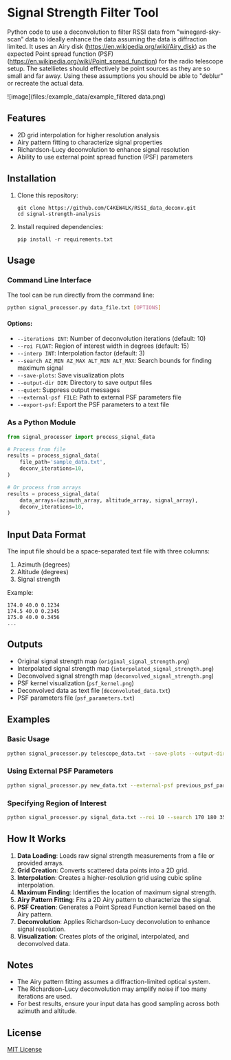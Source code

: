 # Signal Strength Filter Tool

Python code to use a deconvolution to filter RSSI data from "winegard-sky-scan" data to ideally enhance the data assuming the data is diffraction limited. It uses an Airy disk (https://en.wikipedia.org/wiki/Airy_disk) as the expected Point spread function (PSF) (https://en.wikipedia.org/wiki/Point_spread_function) for the radio telescope setup. The satellietes should effectively be point sources as they are so small and far away. Using these assumptions you should be able to "deblur" or recreate the actual data.


![image](files:/example_data/example_filtered data.png)

## Features

- 2D grid interpolation for higher resolution analysis
- Airy pattern fitting to characterize signal properties
- Richardson-Lucy deconvolution to enhance signal resolution
- Ability to use external point spread function (PSF) parameters

## Installation

1. Clone this repository:
   ```
   git clone https://github.com/C4KEW4LK/RSSI_data_deconv.git
   cd signal-strength-analysis
   ```

2. Install required dependencies:
   ```
   pip install -r requirements.txt
   ```

## Usage

### Command Line Interface

The tool can be run directly from the command line:

```bash
python signal_processor.py data_file.txt [OPTIONS]
```

#### Options:

- `--iterations INT`: Number of deconvolution iterations (default: 10)
- `--roi FLOAT`: Region of interest width in degrees (default: 15)
- `--interp INT`: Interpolation factor (default: 3)
- `--search AZ_MIN AZ_MAX ALT_MIN ALT_MAX`: Search bounds for finding maximum signal
- `--save-plots`: Save visualization plots
- `--output-dir DIR`: Directory to save output files
- `--quiet`: Suppress output messages
- `--external-psf FILE`: Path to external PSF parameters file
- `--export-psf`: Export the PSF parameters to a text file

### As a Python Module

```python
from signal_processor import process_signal_data

# Process from file
results = process_signal_data(
    file_path='sample_data.txt', 
    deconv_iterations=10, 
)

# Or process from arrays
results = process_signal_data(
    data_arrays=(azimuth_array, altitude_array, signal_array),
    deconv_iterations=10, 
)
```

## Input Data Format

The input file should be a space-separated text file with three columns:
1. Azimuth (degrees)
2. Altitude (degrees)
3. Signal strength

Example:
```
174.0 40.0 0.1234
174.5 40.0 0.2345
175.0 40.0 0.3456
...
```

## Outputs

- Original signal strength map (`original_signal_strength.png`)
- Interpolated signal strength map (`interpolated_signal_strength.png`)
- Deconvolved signal strength map (`deconvolved_signal_strength.png`)
- PSF kernel visualization (`psf_kernel.png`)
- Deconvolved data as text file (`deconvoluted_data.txt`)
- PSF parameters file (`psf_parameters.txt`)

## Examples

### Basic Usage

```bash
python signal_processor.py telescope_data.txt --save-plots --output-dir results
```

### Using External PSF Parameters

```bash
python signal_processor.py new_data.txt --external-psf previous_psf_parameters.txt
```

### Specifying Region of Interest

```bash
python signal_processor.py signal_data.txt --roi 10 --search 170 180 35 45
```

## How It Works

1. **Data Loading**: Loads raw signal strength measurements from a file or provided arrays.
2. **Grid Creation**: Converts scattered data points into a 2D grid.
3. **Interpolation**: Creates a higher-resolution grid using cubic spline interpolation.
4. **Maximum Finding**: Identifies the location of maximum signal strength.
5. **Airy Pattern Fitting**: Fits a 2D Airy pattern to characterize the signal.
6. **PSF Creation**: Generates a Point Spread Function kernel based on the Airy pattern.
7. **Deconvolution**: Applies Richardson-Lucy deconvolution to enhance signal resolution.
8. **Visualization**: Creates plots of the original, interpolated, and deconvolved data.

## Notes

- The Airy pattern fitting assumes a diffraction-limited optical system.
- The Richardson-Lucy deconvolution may amplify noise if too many iterations are used.
- For best results, ensure your input data has good sampling across both azimuth and altitude.

## License

[MIT License](LICENSE)